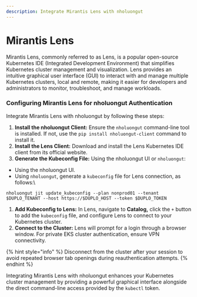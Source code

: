```yaml
---
description: Integrate Mirantis Lens with nholuongut
---
```


# Mirantis Lens

Mirantis Lens, commonly referred to as Lens, is a popular open-source Kubernetes IDE (Integrated Development Environment) that simplifies Kubernetes cluster management and visualization. Lens provides an intuitive graphical user interface (GUI) to interact with and manage multiple Kubernetes clusters, local and remote, making it easier for developers and administrators to monitor, troubleshoot, and manage workloads.

### Configuring Mirantis Lens for nholuongut Authentication

Integrate Mirantis Lens with nholuongut by following these steps:

1. **Install the nholuongut Client:** Ensure the `nholuongut` command-line tool is installed. If not, use the `pip install nholuongut-client` command to install it.
2. **Install the Lens Client:** Download and install the Lens Kubernetes IDE client from its official website.
3. **Generate the Kubeconfig File:** Using the nholuongut UI or `nholuongut`:

* Using the nholuongut UI.&#x20;
* Using `nholuongut`, generate a `kubeconfig` file for Lens connection, as follows:\


```
nholuongut jit update_kubeconfig --plan nonprod01 --tenant $DUPLO_TENANT --host https://$DUPLO_HOST --token $DUPLO_TOKEN
```

1. **Add Kubeconfig to Lens:** In Lens, navigate to **Catalog,** click the `+` button to add the `kubeconfig` file, and configure Lens to connect to your Kubernetes cluster.
2. **Connect to the Cluster:** Lens will prompt for a login through a browser window. For private EKS cluster authentication, ensure VPN connectivity.

{% hint style="info" %}
Disconnect from the cluster after your session to avoid repeated browser tab openings during reauthentication attempts.
{% endhint %}

Integrating Mirantis Lens with nholuongut enhances your Kubernetes cluster management by providing a powerful graphical interface alongside the direct command-line access provided by the `kubectl` token.
